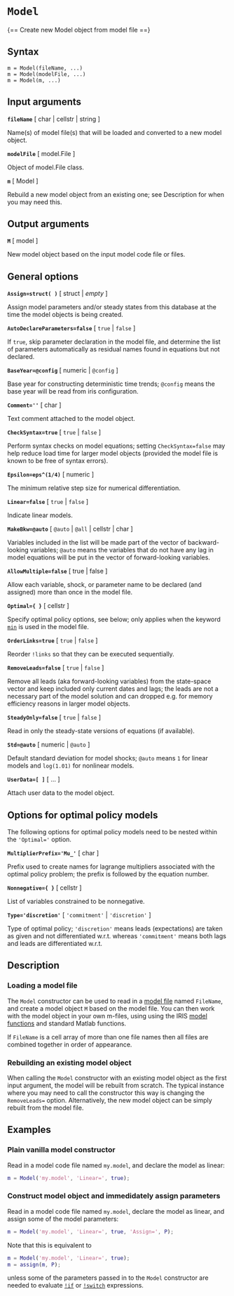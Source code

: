 # `Model`

{== Create new Model object from model file ==}


## Syntax


    m = Model(fileName, ...)
    m = Model(modelFile, ...)
    m = Model(m, ...)


## Input arguments


__`fileName`__ [ char | cellstr | string ]
>
Name(s) of model file(s) that will be loaded and converted to a new model
object.


__`modelFile`__ [ model.File ]
>
Object of model.File class.


__`m`__ [ Model ]
>
Rebuild a new model object from an existing one; see Description for when
you may need this.


## Output arguments


__`M`__ [ model ]
>
New model object based on the input model code file or files.


## General options


__`Assign=struct( )`__ [ struct | *empty* ]
>
Assign model parameters and/or steady states from this database at the
time the model objects is being created.


__`AutoDeclareParameters=false`__ [ `true` | `false` ]
>
If `true`, skip parameter declaration in the model file, and determine
the list of parameters automatically as residual names found in equations
but not declared.


__`BaseYear=@config`__ [ numeric | `@config` ]
>
Base year for constructing deterministic time trends; `@config` means the
base year will be read from iris configuration.


__`Comment=''`__ [ char ]
>
Text comment attached to the model object.


__`CheckSyntax=true`__ [ `true` | `false` ]
>
Perform syntax checks on model equations; setting `CheckSyntax=false` may
help reduce load time for larger model objects (provided the model file
is known to be free of syntax errors).


__`Epsilon=eps^(1/4)`__ [ numeric ]
>
The minimum relative step size for numerical differentiation.


__`Linear=false`__ [ `true` | `false` ]
>
Indicate linear models.


__`MakeBkw=@auto`__ [ `@auto` | `@all` | cellstr | char ]
>
Variables included in the list will be made part of the vector of
backward-looking variables; `@auto` means the variables that do not have
any lag in model equations will be put in the vector of forward-looking
variables.


__`AllowMultiple=false`__ [ true | false ]
>
Allow each variable, shock, or parameter name to be declared (and
assigned) more than once in the model file.


__`Optimal={ }`__ [ cellstr ]
>
Specify optimal policy options, see below; only applies when the keyword
[`min`](irislang/min) is used in the model file.


__`OrderLinks=true`__ [ `true` | `false` ]
>
Reorder `!links` so that they can be executed sequentially.


__`RemoveLeads=false`__ [ `true` | `false` ]
>
Remove all leads (aka forward-looking variables) from the state-space
vector and keep included only current dates and lags; the leads are not a
necessary part of the model solution and can dropped e.g. for memory
efficiency reasons in larger model objects.


__`SteadyOnly=false`__ [ `true` | `false` ]
>
Read in only the steady-state versions of equations (if available).


__`Std=@auto`__ [ numeric | `@auto` ]
>
Default standard deviation for model shocks; `@auto` means `1` for linear
models and `log(1.01)` for nonlinear models.


__`UserData=[ ]`__ [ ... ]
>
Attach user data to the model object.


## Options for optimal policy models


The following options for optimal policy models need to be
nested within the `'Optimal='` option.


__`MultiplierPrefix='Mu_'`__ [ char ]
>
Prefix used to create names for lagrange multipliers associated with the
optimal policy problem; the prefix is followed by the equation number.


__`Nonnegative={ }`__ [ cellstr ]
>
List of variables
constrained to be nonnegative.


__`Type='discretion'`__ [ `'commitment'` | `'discretion'` ]
>
Type of optimal policy; `'discretion'` means leads (expectations) are
taken as given and not differentiated w.r.t. whereas `'commitment'` means
both lags and leads are differentiated w.r.t.


## Description


### Loading a model file


The `Model` constructor can be used to read in a [model
file](irislang/Contents) named `FileName`, and create a model object `M`
based on the model file. You can then work with the model object in your
own m-files, using using the IRIS [model functions](model/Contents) and
standard Matlab functions.

If `FileName` is a cell array of more than one file names
then all files are combined together in order of appearance.


### Rebuilding an existing model object


When calling the `Model` constructor with an existing model object as the
first input argument, the model will be rebuilt from scratch. The typical
instance where you may need to call the constructor this way is changing
the `RemoveLeads=` option. Alternatively, the new model object can be
simply rebuilt from the model file.


## Examples

### Plain vanilla model constructor


Read in a model code file named `my.model`, and declare the model as
linear:

```matlab 
m = Model('my.model', 'Linear=', true);
```


### Construct model object and immedidately assign parameters


Read in a model code file named `my.model`, declare the model as linear,
and assign some of the model parameters:

```matlab
m = Model('my.model', 'Linear=', true, 'Assign=', P);
```

Note that this is equivalent to

```matlab
m = Model('my.model', 'Linear=', true);
m = assign(m, P);
```

unless some of the parameters passed in to the `Model` constructor are needed
to evaluate [`!if`](../Slang/if.md) or [`!switch`](../Slang/switch.md)
expressions.


